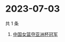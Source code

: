 # 2023-07-03

共 1 条

<!-- BEGIN -->
<!-- 最后更新时间 Mon Jul 03 2023 04:11:41 GMT+0800 (China Standard Time) -->

1. [中国女篮夺亚洲杯冠军](https://www.zhihu.com/search?q=中国女篮夺亚洲杯冠军)

<!-- END -->
